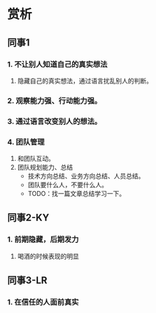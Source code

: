# 赏析

## 同事1

### 1. 不让别人知道自己的真实想法
1. 隐藏自己的真实想法，通过语言扰乱别人的判断。

### 2. 观察能力强、行动能力强。

### 3. 通过语言改变别人的想法。

### 4. 团队管理
1. 和团队互动。
2. 团队规划能力、总结
   - 技术方向总结、业务方向总结、人员总结。
   - 团队要什么人，不要什么人。
   - TODO：找一篇文章总结学习一下。


## 同事2-KY

### 1. 前期隐藏，后期发力
1. 喝酒的时候表现的明显

## 同事3-LR
### 1. 在信任的人面前真实

